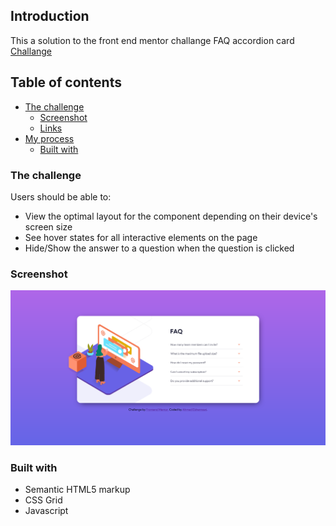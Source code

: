 ## Introduction

This a solution to the front end mentor challange FAQ accordion card [Challange](https://www.frontendmentor.io/challenges/faq-accordion-card-XlyjD0Oam)

## Table of contents

-   [The challenge](#the-challenge)
    -   [Screenshot](#screenshot)
    -   [Links](#links)
-   [My process](#my-process)
    -   [Built with](#built-with)

### The challenge

Users should be able to:

-   View the optimal layout for the component depending on their device's screen size
-   See hover states for all interactive elements on the page
-   Hide/Show the answer to a question when the question is clicked

### Screenshot

![Completed project screenshot](./completed-faq-card-screenshot.png)

### Built with

-   Semantic HTML5 markup
-   CSS Grid
-   Javascript
